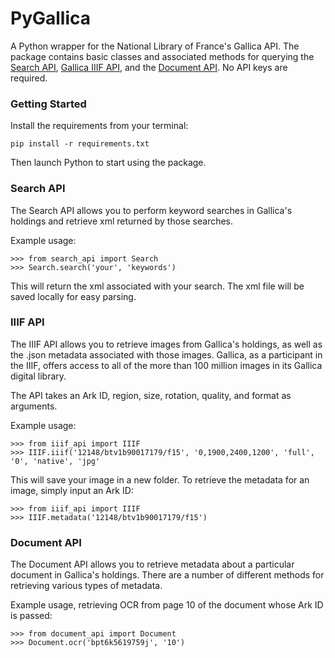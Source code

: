 # PyGallica
A Python wrapper for the National Library of France's Gallica API.
The package contains basic classes and associated methods for querying the [Search API](http://api.bnf.fr/api-gallica-de-recherche), [Gallica IIIF API](http://api.bnf.fr/api-iiif-de-recuperation-des-images-de-gallica), and the [Document API](http://api.bnf.fr/api-document-de-gallica). No API keys are required.

### Getting Started

Install the requirements from your terminal:

```
pip install -r requirements.txt
```
Then launch Python to start using the package.

### Search API

The Search API allows you to perform keyword searches in Gallica's holdings and retrieve xml returned by those searches.

Example usage:
```
>>> from search_api import Search
>>> Search.search('your', 'keywords')
````
This will return the xml associated with your search. The xml file will be saved locally for easy parsing.

### IIIF API

The IIIF API allows you to retrieve images from Gallica's holdings, as well as the .json metadata associated with those images. Gallica, as a participant in the IIIF, offers access to all of the more than 100 million images in its Gallica digital library.

The API takes an Ark ID, region, size, rotation, quality, and format as arguments.

Example usage:
```
>>> from iiif_api import IIIF
>>> IIIF.iiif('12148/btv1b90017179/f15', '0,1900,2400,1200', 'full', '0', 'native', 'jpg'
```
This will save your image in a new folder. To retrieve the metadata for an image, simply input an Ark ID:
```
>>> from iiif_api import IIIF
>>> IIIF.metadata('12148/btv1b90017179/f15')
```

### Document API

The Document API allows you to retrieve metadata about a particular document in Gallica's holdings. There are a number of different methods for retrieving various types of metadata.

Example usage, retrieving OCR from page 10 of the document whose Ark ID is passed:
```
>>> from document_api import Document
>>> Document.ocr('bpt6k5619759j', '10')
```
